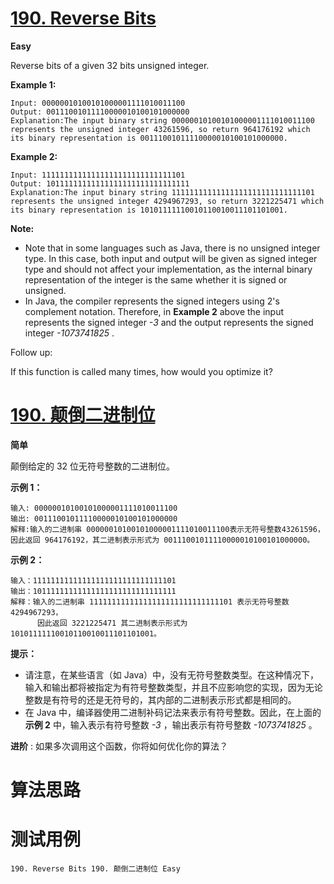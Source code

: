 # [190. Reverse Bits][enTitle]

**Easy**

Reverse bits of a given 32 bits unsigned integer.



**Example 1:** 

```
Input: 00000010100101000001111010011100
Output: 00111001011110000010100101000000
Explanation:The input binary string 00000010100101000001111010011100 represents the unsigned integer 43261596, so return 964176192 which its binary representation is 00111001011110000010100101000000.

```

**Example 2:** 

```
Input: 11111111111111111111111111111101
Output: 10111111111111111111111111111111
Explanation:The input binary string 11111111111111111111111111111101 represents the unsigned integer 4294967293, so return 3221225471 which its binary representation is 10101111110010110010011101101001.
```



**Note:** 

- Note that in some languages such as Java, there is no unsigned integer type. In this case, both input and output will be given as signed integer type and should not affect your implementation, as the internal binary representation of the integer is the same whether it is signed or unsigned. 
- In Java, the compiler represents the signed integers using 2's complement notation. Therefore, in **Example 2**  above the input represents the signed integer  *-3*  and the output represents the signed integer  *-1073741825* .



Follow up:

If this function is called many times, how would you optimize it?


# [190. 颠倒二进制位][cnTitle]

**简单**

颠倒给定的 32 位无符号整数的二进制位。



**示例 1：** 

```
输入: 00000010100101000001111010011100
输出: 00111001011110000010100101000000
解释:输入的二进制串 00000010100101000001111010011100表示无符号整数43261596，      因此返回 964176192，其二进制表示形式为 00111001011110000010100101000000。
```

**示例 2：** 

```
输入：11111111111111111111111111111101
输出：10111111111111111111111111111111
解释：输入的二进制串 11111111111111111111111111111101 表示无符号整数 4294967293，
      因此返回 3221225471 其二进制表示形式为 10101111110010110010011101101001。
```



**提示：** 

- 请注意，在某些语言（如 Java）中，没有无符号整数类型。在这种情况下，输入和输出都将被指定为有符号整数类型，并且不应影响您的实现，因为无论整数是有符号的还是无符号的，其内部的二进制表示形式都是相同的。 
- 在 Java 中，编译器使用二进制补码记法来表示有符号整数。因此，在上面的 **示例 2**  中，输入表示有符号整数  *-3* ，输出表示有符号整数  *-1073741825* 。



**进阶** : 如果多次调用这个函数，你将如何优化你的算法？




# 算法思路

# 测试用例
```
190. Reverse Bits 190. 颠倒二进制位 Easy
```

[enTitle]: https://leetcode.com/problems/reverse-bits/
[cnTitle]: https://leetcode-cn.com/problems/reverse-bits/
